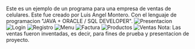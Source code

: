 Este es un ejemplo de un programa para una empresa de ventas de celulares. Este fue creado por Luis Angel Montero. 
Con el lenguaje de programacion "JAVA + ORACLE / SQL DEVELOPER".
![Presentacion](https://user-images.githubusercontent.com/85091924/121562265-4825d780-c9e7-11eb-9d2f-0375699a207b.png)
![Login](https://user-images.githubusercontent.com/85091924/121562280-4cea8b80-c9e7-11eb-8dee-de96a92609e6.png)
![Registro](https://user-images.githubusercontent.com/85091924/121562306-52e06c80-c9e7-11eb-959a-8e92f539a334.PNG)
![Menu](https://user-images.githubusercontent.com/85091924/121562334-583db700-c9e7-11eb-9756-11a0179874c7.png)
![Factura](https://user-images.githubusercontent.com/85091924/121562375-612e8880-c9e7-11eb-9d48-137c95db7706.png)
![Productos](https://user-images.githubusercontent.com/85091924/121562392-655aa600-c9e7-11eb-903d-6e91a08fbe3e.PNG)
![Ventas](https://user-images.githubusercontent.com/85091924/121562408-6986c380-c9e7-11eb-90ad-41c1a585c149.png)
Nota: Las ventas fueron inventadas, es decir, para fines de prueba y presentacion de proyecto. 
